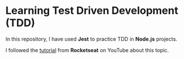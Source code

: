 # Learning Test Driven Development (TDD)

In this repository, I have used **Jest** to practice TDD in **Node.js** projects.

I followed the [tutorial](https://youtu.be/2G_mWfG0DZE) from **Rocketseat** on YouTube about this topic.